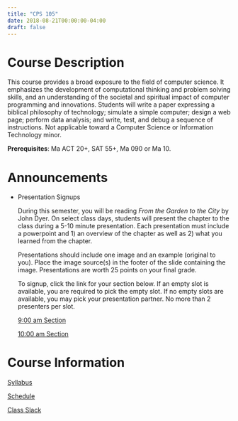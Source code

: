 ```yaml
---
title: "CPS 105"
date: 2018-08-21T00:00:00-04:00
draft: false
---
```


# Course Description

This course provides a broad exposure to the field of computer science. It emphasizes the development of computational thinking and problem solving skills, and an understanding of the societal and spiritual impact of computer programming and innovations. Students will write a paper expressing a biblical philosophy of technology; simulate a simple computer; design a web page; perform data analysis; and write, test, and debug a sequence of instructions. Not applicable toward a Computer Science or Information Technology minor. 

**Prerequisites**: Ma ACT 20+, SAT 55+, Ma 090 or Ma 10.

# Announcements

- Presentation Signups

	During this semester, you will be reading *From the Garden to the City* by John Dyer. On select class days, students will present the chapter to the class during a 5-10 minute presentation.  Each presentation must include a powerpoint and 1) an overview of the chapter as well as 2) what you learned from the chapter.
	
	Presentations should include one image and an example (original to you).  Place the image source(s) in the footer of the slide containing the image.  Presentations are worth 25 points on your final grade.
	
	To signup, click the link for your section below.  If an empty slot is available, you are required to pick the empty slot.  If no empty slots are available, you may pick your presentation partner. No more than 2 presenters per slot.

	[9:00 am Section](https://www.signupgenius.com/go/10c0b4aadaf29a0fb6-presentations)
	
	[10:00 am Section](https://www.signupgenius.com/go/10c0b4aadaf29a0fb6-presentations1)

# Course Information

[Syllabus](/bju/cps105/info/syllabus)

[Schedule](/bju/cps105/info/schedule)

[Class Slack](https://bjucps.slack.com)